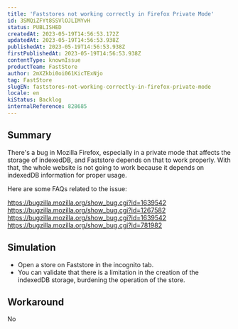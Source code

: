 ```yaml
---
title: 'Faststores not working correctly in Firefox Private Mode'
id: 3SMQiZFYt8SSVlOJLIMYvH
status: PUBLISHED
createdAt: 2023-05-19T14:56:53.172Z
updatedAt: 2023-05-19T14:56:53.938Z
publishedAt: 2023-05-19T14:56:53.938Z
firstPublishedAt: 2023-05-19T14:56:53.938Z
contentType: knownIssue
productTeam: FastStore
author: 2mXZkbi0oi061KicTExNjo
tag: FastStore
slugEN: faststores-not-working-correctly-in-firefox-private-mode
locale: en
kiStatus: Backlog
internalReference: 828685
---
```


## Summary



There's a bug in Mozilla Firefox, especially in a private mode that affects the storage of indexedDB, and Faststore depends on that to work properly. With that, the whole website is not going to work because it depends on indexedDB information for proper usage.

Here are some FAQs related to the issue:

https://bugzilla.mozilla.org/show_bug.cgi?id=1639542
https://bugzilla.mozilla.org/show_bug.cgi?id=1267582
https://bugzilla.mozilla.org/show_bug.cgi?id=1639542
https://bugzilla.mozilla.org/show_bug.cgi?id=781982



##

## Simulation




- Open a store on Faststore in the incognito tab.
- You can validate that there is a limitation in the creation of the indexedDB storage, burdening the operation of the store.


##

## Workaround


No





